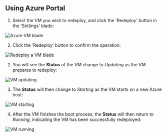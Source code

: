 ## Using Azure Portal

1. Select the VM you wish to redeploy, and click the 'Redeploy' button in the 'Settings' blade:

![Azure VM blade](./media/virtual-machines-common-redeploy-to-new-node/vmoverview.png)

2. Click the 'Redeploy' button to confirm the operation:

![Redeploy a VM blade](./media/virtual-machines-common-redeploy-to-new-node/redeployvm.png)

2. You will see the **Status** of the VM change to *Updating* as the VM prepares to redeploy:

![VM updating](./media/virtual-machines-common-redeploy-to-new-node/vmupdating.png)

3. The **Status** will then change to *Starting* as the VM starts on a new Azure host:

![VM starting](./media/virtual-machines-common-redeploy-to-new-node/vmstarting.png)

4. After the VM finishes the boot process, the **Status** will then return to *Running*, indicating the VM has been successfully redeployed:

![VM running](./media/virtual-machines-common-redeploy-to-new-node/vmrunning.png)